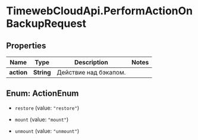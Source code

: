 # TimewebCloudApi.PerformActionOnBackupRequest

## Properties

Name | Type | Description | Notes
------------ | ------------- | ------------- | -------------
**action** | **String** | Действие над бэкапом. | 



## Enum: ActionEnum


* `restore` (value: `"restore"`)

* `mount` (value: `"mount"`)

* `unmount` (value: `"unmount"`)





